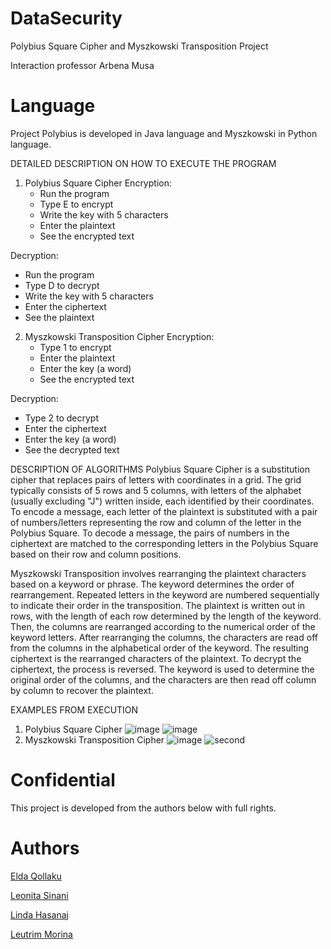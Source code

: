 # DataSecurity
Polybius Square Cipher and Myszkowski Transposition Project

Interaction professor Arbena Musa

# Language
Project Polybius is developed in Java language and Myszkowski in Python language.

DETAILED DESCRIPTION ON HOW TO EXECUTE THE PROGRAM
1. Polybius Square Cipher
Encryption:
   - Run the program
   - Type E to encrypt
   - Write the key with 5 characters
   - Enter the plaintext
   - See the encrypted text

Decryption:
   - Run the program
   - Type D to decrypt
   - Write the key with 5 characters
   - Enter the ciphertext
   - See the plaintext

2. Myszkowski Transposition Cipher
Encryption:
   - Type 1 to encrypt
   - Enter the plaintext
   - Enter the key (a word)
   - See the encrypted text

Decryption:
   - Type 2 to decrypt
   - Enter the ciphertext
   - Enter the key (a word)
   - See the decrypted text

DESCRIPTION OF ALGORITHMS
Polybius Square Cipher is a substitution cipher that replaces pairs of letters with coordinates in a grid. The grid typically consists of 5 rows and 5 columns, with letters of the alphabet (usually excluding "J") written inside, each identified by their coordinates. To encode a message, each letter of the plaintext is substituted with a pair of numbers/letters representing the row and column of the letter in the Polybius Square.  To decode a message, the pairs of numbers in the ciphertext are matched to the corresponding letters in the Polybius Square based on their row and column positions.

Myszkowski Transposition involves rearranging the plaintext characters based on a keyword or phrase. The keyword determines the order of rearrangement. Repeated letters in the keyword are numbered sequentially to indicate their order in the transposition. The plaintext is written out in rows, with the length of each row determined by the length of the keyword. Then, the columns are rearranged according to the numerical order of the keyword letters. After rearranging the columns, the characters are read off from the columns in the alphabetical order of the keyword. The resulting ciphertext is the rearranged characters of the plaintext. To decrypt the ciphertext, the process is reversed. The keyword is used to determine the original order of the columns, and the characters are then read off column by column to recover the plaintext.

EXAMPLES FROM EXECUTION
1. Polybius Square Cipher
![image](https://github.com/leonitaas/DataSecurity/assets/116391183/30c5b500-66fa-4265-ad74-ed17fb69d454)
![image](https://github.com/leonitaas/DataSecurity/assets/116391183/12a116cc-e85e-4362-b237-09c39c695fbf)
3. Myszkowski Transposition Cipher
![image](https://github.com/leonitaas/DataSecurity/assets/116465243/1d40aac7-9beb-43f2-a093-9cccfdb9d953)
![second](https://github.com/leonitaas/DataSecurity/assets/116763240/9ec8b055-d004-4dd4-8272-45ccadac49ff)





# Confidential
This project is developed from the authors below with full rights.

# Authors

[Elda Qollaku](https://github.com/eldaaqollaku)


[Leonita Sinani](https://github.com/leonitaas)


[Linda Hasanaj](https://github.com/Linda-Hasanaj)


[Leutrim Morina](https://github.com/LeutrimMorina13)







